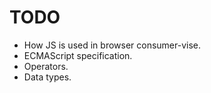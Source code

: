 # TODO

- How JS is used in browser consumer-vise.
- ECMAScript specification.
- Operators.
- Data types.